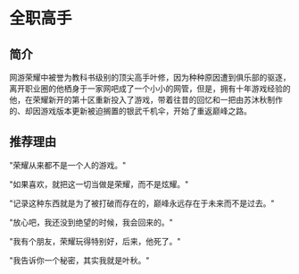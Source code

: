 # 全职高手

## 简介
网游荣耀中被誉为教科书级别的顶尖高手叶修，因为种种原因遭到俱乐部的驱逐，离开职业圈的他栖身于一家网吧成了一个小小的网管，但是，拥有十年游戏经验的他，在荣耀新开的第十区重新投入了游戏，带着往昔的回忆和一把由苏沐秋制作的、却因游戏版本更新被迫搁置的银武千机伞，开始了重返巅峰之路。

## 推荐理由
"荣耀从来都不是一个人的游戏。"

"如果喜欢，就把这一切当做是荣耀，而不是炫耀。"

"记录这种东西就是为了被打破而存在的，巅峰永远存在于未来而不是过去。"

"放心吧，我还没到绝望的时候，我会回来的。"

"我有个朋友，荣耀玩得特别好，后来，他死了。"

"我告诉你一个秘密，其实我就是叶秋。"


